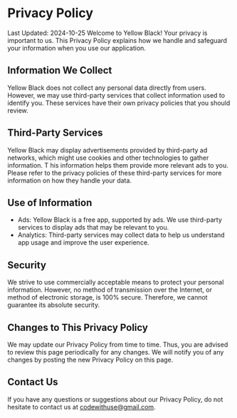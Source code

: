 # Privacy Policy

Last Updated: 2024-10-25
Welcome to Yellow Black! Your privacy is important to us. This Privacy Policy explains how we handle and safeguard your information when you use our application.

## Information We Collect

Yellow Black does not collect any personal data directly from users. However, we may use third-party services that collect information used to identify you. 
These services have their own privacy policies that you should review.

## Third-Party Services

Yellow Black may display advertisements provided by third-party ad networks, which might use cookies and other technologies to gather information. T
his information helps them provide more relevant ads to you. 
Please refer to the privacy policies of these third-party services for more information on how they handle your data.

## Use of Information

* Ads: Yellow Black is a free app, supported by ads. We use third-party services to display ads that may be relevant to you.
* Analytics: Third-party services may collect data to help us understand app usage and improve the user experience.

## Security

We strive to use commercially acceptable means to protect your personal information. However, no method of transmission over the Internet, or method of electronic storage, is 100% secure. 
Therefore, we cannot guarantee its absolute security.

## Changes to This Privacy Policy

We may update our Privacy Policy from time to time. Thus, you are advised to review this page periodically for any changes. 
We will notify you of any changes by posting the new Privacy Policy on this page.

## Contact Us
If you have any questions or suggestions about our Privacy Policy, do not hesitate to contact us at codewithuse@gmail.com.
